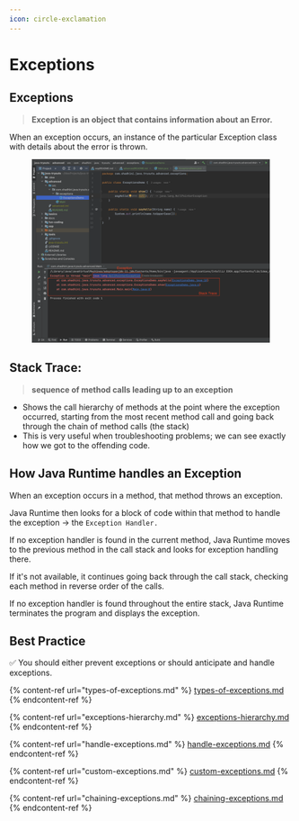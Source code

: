 ```yaml
---
icon: circle-exclamation
---
```


# Exceptions

## Exceptions

> **Exception is an object that contains information about an Error.**

When an exception occurs, an instance of the particular Exception class with details about the error is thrown.

<figure><img src="../../.gitbook/assets/java-ad-exception-1.png" alt=""><figcaption></figcaption></figure>

## Stack Trace:&#x20;

> **sequence of method calls leading up to an exception**

* Shows the call hierarchy of methods at the point where the exception occurred, starting from the most recent method call and going back through the chain of method calls (the stack)
* This is very useful when troubleshooting problems; we can see exactly how we got to the offending code.

## How Java Runtime handles an Exception

When an exception occurs in a method, that method throws an exception.&#x20;

Java Runtime then looks for a block of code within that method to handle the exception -> the `Exception Handler.`

If no exception handler is found in the current method, Java Runtime moves to the previous method in the call stack and looks for exception handling there.&#x20;

If it's not available, it continues going back through the call stack, checking each method in reverse order of the calls.

If no exception handler is found throughout the entire stack, Java Runtime terminates the program and displays the exception.



## Best Practice&#x20;

✅ You should either prevent exceptions or should anticipate and handle exceptions.



{% content-ref url="types-of-exceptions.md" %}
[types-of-exceptions.md](types-of-exceptions.md)
{% endcontent-ref %}

{% content-ref url="exceptions-hierarchy.md" %}
[exceptions-hierarchy.md](exceptions-hierarchy.md)
{% endcontent-ref %}

{% content-ref url="handle-exceptions.md" %}
[handle-exceptions.md](handle-exceptions.md)
{% endcontent-ref %}

{% content-ref url="custom-exceptions.md" %}
[custom-exceptions.md](custom-exceptions.md)
{% endcontent-ref %}

{% content-ref url="chaining-exceptions.md" %}
[chaining-exceptions.md](chaining-exceptions.md)
{% endcontent-ref %}


